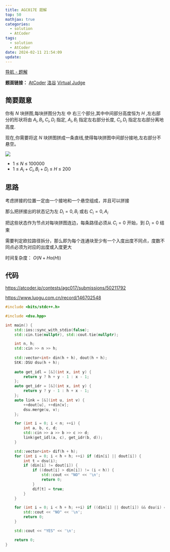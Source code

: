 ```yaml
---
title: AGC017E 题解
top: 50
mathjax: true
categories:
  - solution
  - AtCoder
tags:
  - solution
  - AtCoder
date: 2024-02-11 21:54:09
update:
---
```


[导航 - 题解](/guide-solution/)

**题面链接：** [AtCoder](https://atcoder.jp/contests/agc017/tasks/agc017_e) [洛谷](https://www.luogu.com.cn/problem/AT_agc017_e) [Virtual Judge](https://vjudge.net/problem/Atcoder-agc017_e)

## 简要题意

你有 $N$ 块拼图,每块拼图分为左 中 右三个部分,其中中间部分高度恒为 $H$ ,左右部分的形状将由 $A_i,B_i,C_i,D_i$ 指定, $A_i,B_i$ 指定左右部分长度, $C_i,D_i$ 指定左右部分离地高度.

现在,你需要将这 $N$ 块拼图拼成一条直线,使得每块拼图中间部分接地,左右部分不悬空。

![](https://cdn.luogu.com.cn/upload/vjudge_pic/AT_agc017_e/085913e2ea706e9f5a234d65bf3ad02f7f07f135.png)

- $1\ \le\ N\ \le\ 100000$
- $1\ \le\ A_i + C_i, B_i + D_i\ \le\ H\ \le\ 200$

## 思路

考虑拼接的位置一定由一个接地和一个悬空组成，并且可以拼接

那么把拼接出的状态记为左 $D_i=0,B_i$ 或右 $C_i=0,A_i$

把这些状态作为节点对每块拼图连边，每条路径必须从 $C_i=0$ 开始，到 $D_i=0$ 结束

需要判定欧拉路径拆分，那么即为每个连通块至少有一个入度出度不同点，度数不同点必须为对应的出度或入度更大

时间复杂度： $O(N + H\mathop{\alpha}(H))$

## 代码

<https://atcoder.jp/contests/agc017/submissions/50211792>

<https://www.luogu.com.cn/record/146702548>

```cpp
#include <bits/stdc++.h>

#include <dsu.hpp>

int main() {
    std::ios::sync_with_stdio(false);
    std::cin.tie(nullptr), std::cout.tie(nullptr);

    int n, h;
    std::cin >> n >> h;
    
    std::vector<int> din(h + h), dout(h + h);
    StK::DSU dsu(h + h);
    
    auto get_idl = [&](int x, int y) {
        return y ? h + y - 1 : x - 1;
    };
    auto get_idr = [&](int x, int y) {
        return y ? y - 1 : h + x - 1;
    };
    auto link = [&](int u, int v) {
        ++dout[u], ++din[v];
        dsu.merge(u, v);
    };

    for (int i = 0; i < n; ++i) {
        int a, b, c, d;
        std::cin >> a >> b >> c >> d;
        link(get_idl(a, c), get_idr(b, d));
    }

    std::vector<int> dif(h + h);
    for (int i = 0; i < h + h; ++i) if (din[i] || dout[i]) {
        int t = dsu(i);
        if (din[i] != dout[i]) {
            if ((dout[i] > din[i]) != (i < h)) {
                std::cout << "NO" << '\n';
                return 0;
            }
            dif[t] = true;
        }
    }

    for (int i = 0; i < h + h; ++i) if ((din[i] || dout[i]) && dsu(i) == i && !dif[i]) {
        std::cout << "NO" << '\n';
        return 0;
    }

    std::cout << "YES" << '\n';

    return 0;
}

```
